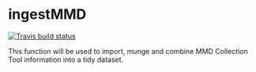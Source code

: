 # ingestMMD

[![Travis build status](https://travis-ci.org/USAID-OHA-SI/ingestMMD.svg?branch=master)](https://travis-ci.org/USAID-OHA-SI/ingestMMD)

This function will be used to import, munge and combine MMD Collection Tool information into a tidy dataset.

